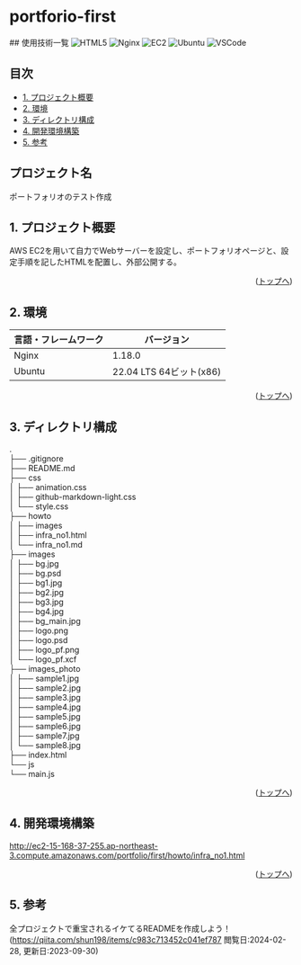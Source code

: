 # portforio-first<!-- omit in toc -->

<div id="top"></div>
## 使用技術一覧<!-- omit in toc -->

<p style="display: inline">
  <!-- フロントエンドのフレームワーク一覧 -->
<img alt="HTML5" src="https://img.shields.io/badge/html5-ffffff?style=for-the-badge&logo=html5">
  <!-- バックエンドのフレームワーク一覧 -->
  <!-- バックエンドの言語一覧 -->
  <!-- ミドルウェア一覧 -->
<img alt="Nginx" src="https://img.shields.io/badge/-Nginx-269539.svg?logo=nginx&style=for-the-badge">
  <!-- インフラ一覧 -->
<img alt="EC2" src="https://img.shields.io/badge/-Amazon%20ec2-232F3E.svg?logo=amazon-ec2&style=for-the-badge">
<img alt="Ubuntu" src="https://img.shields.io/badge/ubuntu-300a24?style=for-the-badge&logo=ubuntu">
  <!-- その他ツール等 -->
<img alt="VSCode" src="https://img.shields.io/badge/vscode-007acc?style=for-the-badge&logo=visual-studio-code">
</p>

## 目次<!-- omit in toc -->

- [1. プロジェクト概要](#1-プロジェクト概要)
- [2. 環境](#2-環境)
- [3. ディレクトリ構成](#3-ディレクトリ構成)
- [4. 開発環境構築](#4-開発環境構築)
- [5. 参考](#5-参考)

## プロジェクト名<!-- omit in toc -->

ポートフォリオのテスト作成

## 1. プロジェクト概要

AWS EC2を用いて自力でWebサーバーを設定し、ポートフォリオページと、設定手順を記したHTMLを配置し、外部公開する。
<p align="right">(<a href="#top">トップへ</a>)</p>

<!-- ## プロジェクト詳細 -->

  <!-- プロジェクト管理をしていればリンクを貼る -->
<!-- <p align="right">(<a href="#top">トップへ</a>)</p> -->

## 2. 環境
<!-- 言語、フレームワーク、ミドルウェア、インフラの一覧とバージョンを記載 -->

| 言語・フレームワーク  | バージョン |
| ------------------ | ---------- |
| Nginx              | 1.18.0     |
| Ubuntu             | 22.04 LTS 64ビット(x86)    |
<p align="right">(<a href="#top">トップへ</a>)</p>

## 3. ディレクトリ構成

<!-- Treeコマンドを使ってディレクトリ構成を記載 -->
<!-- tree -a first -I "github-markdown-css|.DS_Store|.git"-->
.<br>
├── .gitignore<br>
├── README.md<br>
├── css<br>
│   ├── animation.css<br>
│   ├── github-markdown-light.css<br>
│   └── style.css<br>
├── howto<br>
│   ├── images<br>
│   ├── infra_no1.html<br>
│   └── infra_no1.md<br>
├── images<br>
│   ├── bg.jpg<br>
│   ├── bg.psd<br>
│   ├── bg1.jpg<br>
│   ├── bg2.jpg<br>
│   ├── bg3.jpg<br>
│   ├── bg4.jpg<br>
│   ├── bg_main.jpg<br>
│   ├── logo.png<br>
│   ├── logo.psd<br>
│   ├── logo_pf.png<br>
│   └── logo_pf.xcf<br>
├── images_photo<br>
│   ├── sample1.jpg<br>
│   ├── sample2.jpg<br>
│   ├── sample3.jpg<br>
│   ├── sample4.jpg<br>
│   ├── sample5.jpg<br>
│   ├── sample6.jpg<br>
│   ├── sample7.jpg<br>
│   └── sample8.jpg<br>
├── index.html<br>
└── js<br>
    └── main.js<br>

<p align="right">(<a href="#top">トップへ</a>)</p>

## 4. 開発環境構築

<http://ec2-15-168-37-255.ap-northeast-3.compute.amazonaws.com/portfolio/first/howto/infra_no1.html>
<p align="right">(<a href="#top">トップへ</a>)</p>

<!-- ## トラブルシューティング -->

## 5. 参考

全プロジェクトで重宝されるイケてるREADMEを作成しよう！(<https://qiita.com/shun198/items/c983c713452c041ef787> 閲覧日:2024-02-28, 更新日:2023-09-30)

